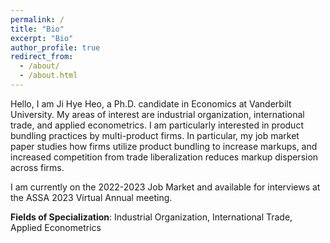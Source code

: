 ```yaml
---
permalink: /
title: "Bio"
excerpt: "Bio"
author_profile: true
redirect_from:
  - /about/
  - /about.html
---
```


Hello, I am Ji Hye Heo, a Ph.D. candidate in Economics at Vanderbilt University. My areas of interest are industrial organization, international trade, and applied econometrics. I am particularly interested in product bundling practices by multi-product firms. In particular, my job market paper studies how firms utilize product bundling to increase markups, and
increased competition from trade liberalization reduces markup dispersion across firms.

I am currently on the 2022-2023 Job Market and available for interviews at the ASSA 2023 Virtual Annual meeting.

**Fields of Specialization**: Industrial Organization, International Trade, Applied Econometrics
